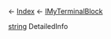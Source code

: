 ← [Index](Api-Index) ← [IMyTerminalBlock](Sandbox.ModAPI.Ingame.IMyTerminalBlock)

[string](System.String) DetailedInfo